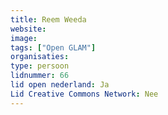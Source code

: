 ```yaml
---
title: Reem Weeda
website: 
image: 
tags: ["Open GLAM"]
organisaties:
type: persoon
lidnummer: 66
lid open nederland: Ja
Lid Creative Commons Network: Nee
---
```


